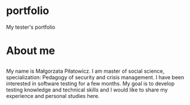 # portfolio
My tester's portfolio
# About me
## 
My name is Małgorzata Piłatowicz. I am master of social science, specialization: Pedagogy of security and crisis management. 
I have been interested in software testing for a few months. My goal is to develop testing knowledge and technical skills and I would like to share my experience and personal studies here.
